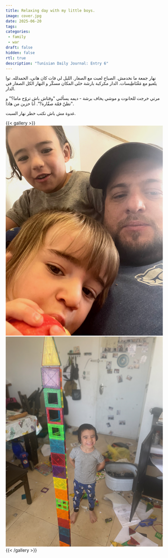 ```yaml
---
title: Relaxing day with my little boys.
image: cover.jpg
date: 2025-06-20
tags:
categories:
 - family
 - war
draft: false
hidden: false
rtl: true
description: "Tunisian Daily Journal: Entry 6"
---
```


نهار جمعة ما نخدمش. الصباح لعبت مع الصغار. الليل لي فات كان هاني، الحمدلله. توا يلعبو مع مَغْنَاطِيسات. الدار مكركبة بارشة خلى المكان مسكّر و النهار الكل الصغار في الدار.

مرتي خرجت للحانوت و  موشي يخاف برشة - ديمه يسألني "وقتاش باش تروّح ماما؟" و "تظنّ فمّة صفّارة?". أنا حزين من هاذا.

غدوة مش باش نكتب خطر نهار السبت.

{{< gallery >}}
  <img src="moishy-shmuly.jpg" class="grid-w33" />
  <img src="magnets.jpg" class="grid-w33" />
{{< /gallery >}}


<!-- ![Moishy Shmuly](moishy-shmuly.jpg)![Magnets](magnets.jpg) -->
